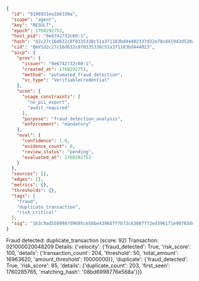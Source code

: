 ```json
{
  "id": "9196931ea1b6330a",
  "scope": "agent",
  "key": "RESULT",
  "epoch": 1760292753,
  "host_pid": "9e6742732c60:1",
  "hash": "d2c27c16d632c8f0335330c51a371183bd44402337d32e78c841943d520a5f93",
  "cid": "QmV1d2c27c16d632c8f0335330c51a371183bd444023",
  "aicp": {
    "prov": {
      "issuer": "9e6742732c60:1",
      "created_at": 1760292753,
      "method": "automated_fraud_detection",
      "vc_type": "VerifiableCredential"
    },
    "ucon": {
      "usage_constraints": [
        "no_pii_export",
        "audit_required"
      ],
      "purpose": "fraud_detection_analysis",
      "enforcement": "mandatory"
    },
    "eval": {
      "confidence": 1.0,
      "evidence_count": 0,
      "review_status": "pending",
      "evaluated_at": 1760292753
    }
  },
  "sources": [],
  "edges": [],
  "metrics": {},
  "thresholds": {},
  "tags": [
    "fraud",
    "duplicate_transaction",
    "risk_critical"
  ],
  "sig": "163c9ad5509987d9695ce58be439687f7b73c63087772ed396171e90783de0ee"
}
```

Fraud detected: duplicate_transaction (score: 92)
Transaction: 021000020048209
Details: {'velocity': {'fraud_detected': True, 'risk_score': 100, 'details': {'transaction_count': 204, 'threshold': 50, 'total_amount': 16963620, 'amount_threshold': 10000000}}, 'duplicate': {'fraud_detected': True, 'risk_score': 85, 'details': {'duplicate_count': 203, 'first_seen': 1760285765, 'matching_hash': '08bd6998776e568a'}}}